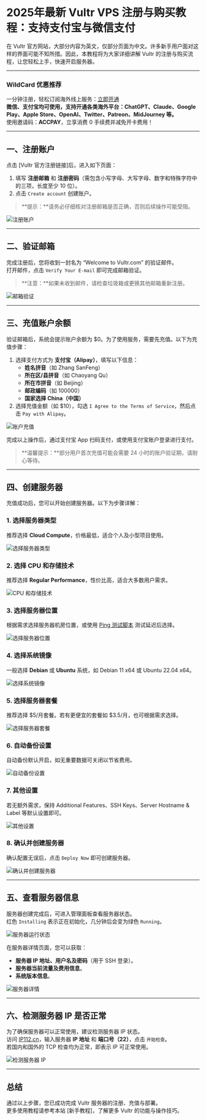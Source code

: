 # 2025年最新 Vultr VPS 注册与购买教程：支持支付宝与微信支付


在 Vultr 官方网站，大部分内容为英文，仅部分页面为中文。许多新手用户面对这样的界面可能不知所措。因此，本教程将为大家详细讲解 Vultr 的注册与购买流程，让您轻松上手，快速开启服务器。

---

### **WildCard 优惠推荐**
一分钟注册，轻松订阅海外线上服务：[立即开通](https://bit.ly/bewildcard)  
**微信、支付宝均可使用，支持开通各类海外平台：ChatGPT、Claude、Google Play、Apple Store、OpenAI、Twitter、Patreon、MidJourney 等。**  
使用邀请码：**ACCPAY**，立享消费 0 手续费并减免开卡费用！

---

## 一、注册账户

点击 [Vultr 官方注册链接]后，进入如下页面：  
1. 填写 **注册邮箱** 和 **注册密码**（需包含小写字母、大写字母、数字和特殊字符中的三项，长度至少 10 位）。  
2. 点击 `Create account` 创建账户。

> **提示：**请务必仔细核对注册邮箱是否正确，否则后续操作可能受阻。

![注册账户](https://www.vultrcn.com/wp-content/uploads/2020/01/register01-2020.png)

---

## 二、验证邮箱

完成注册后，您将收到一封名为 “Welcome to Vultr.com” 的验证邮件。  
打开邮件，点击 `Verify Your E-mail` 即可完成邮箱验证。

> **注意：**如果未收到邮件，请检查垃圾箱或更换其他邮箱重新注册。

![邮箱验证](https://www.vultrcn.com/wp-content/uploads/2020/01/register02-2020.png)

---

## 三、充值账户余额

验证邮箱后，系统会提示账户余额为 $0。为了使用服务，需要先充值。以下为充值步骤：  
1. 选择支付方式为 **支付宝（Alipay）**，填写以下信息：
   - **姓名拼音**（如 Zhang SanFeng）  
   - **所在区/县拼音**（如 Chaoyang Qu）  
   - **所在市拼音**（如 Beijing）  
   - **邮政编码**（如 100000）  
   - **国家选择 China（中国）**  
2. 选择充值金额（如 $10），勾选 `I Agree to the Terms of Service`，然后点击 `Pay with Alipay`。

![账户充值](https://www.vultrcn.com/wp-content/uploads/2020/01/register03-2020.png)

完成以上操作后，通过支付宝 App 扫码支付，或使用支付宝账户登录进行支付。

> **温馨提示：**部分用户首次充值可能会需要 24 小时的账户验证期，请耐心等待。

---

## 四、创建服务器

充值成功后，您可以开始创建服务器。以下为步骤详解：

### 1. 选择服务器类型
推荐选择 **Cloud Compute**，价格最低，适合个人及小型项目使用。

![选择服务器类型](https://www.vultrcn.com/wp-content/uploads/2022/01/choose-server-202207.png)

### 2. 选择 CPU 和存储技术
推荐选择 **Regular Performance**，性价比高，适合大多数用户需求。

![CPU 和存储技术](https://www.vultrcn.com/wp-content/uploads/2022/01/cpu-and-storage-technology-202207.png)

### 3. 选择服务器位置
根据需求选择服务器机房位置，或使用 [Ping 测试脚本](https://www.vultrcn.com/9.html) 测试延迟后选择。

![选择服务器位置](https://www.vultrcn.com/wp-content/uploads/2022/01/server-location-202207.png)

### 4. 选择系统镜像
一般选择 **Debian** 或 **Ubuntu** 系统，如 Debian 11 x64 或 Ubuntu 22.04 x64。

![选择系统镜像](https://www.vultrcn.com/wp-content/uploads/2022/01/server-image-202207.png)

### 5. 选择服务器套餐
推荐选择 $5/月套餐。若有更便宜的套餐如 $3.5/月，也可根据需求选择。

![选择服务器套餐](https://www.vultrcn.com/wp-content/uploads/2022/01/server-size-202207.png)

### 6. 自动备份设置
自动备份默认开启，如无重要数据可关闭以节省费用。

![自动备份设置](https://www.vultrcn.com/wp-content/uploads/2022/01/add-auto-backups-202207.png)

### 7. 其他设置
若无额外需求，保持 Additional Features、SSH Keys、Server Hostname & Label 等默认设置即可。

![其他设置](https://www.vultrcn.com/wp-content/uploads/2022/01/additional-feature-ssh-keys-server-hostname-and-label-202207.png)

### 8. 确认并创建服务器
确认配置无误后，点击 `Deploy Now` 即可创建服务器。

![确认并创建服务器](https://www.vultrcn.com/wp-content/uploads/2022/01/servers-qty-and-summary-202207.png)

---

## 五、查看服务器信息

服务器创建完成后，可进入管理面板查看服务器状态。  
红色 `Installing` 表示正在初始化，几分钟后会变为绿色 `Running`。

![服务器运行状态](https://www.vultrcn.com/wp-content/uploads/2022/01/server-running-202207.png)

在服务器详情页面，您可以获取：
- **服务器 IP 地址、用户名及密码**（用于 SSH 登录）。  
- **服务器当前流量及费用信息**。  
- **系统版本信息**。

![服务器详情](https://www.vultrcn.com/wp-content/uploads/2022/01/server-information-202207.png)

---

## 六、检测服务器 IP 是否正常

为了确保服务器可以正常使用，建议检测服务器 IP 状态。  
访问 [IP112.cn](https://ip112.cn)，输入服务器 **IP 地址** 和 **端口号（22）**，点击 `开始检查`。  
若国内和国外的 TCP 检查均为正常，即表示 IP 可正常使用。

![检测服务器 IP](https://www.vultrcn.com/wp-content/uploads/2022/01/vultr-ip-check-by-ip112.cn-202207.png)

---

## 总结

通过以上步骤，您已成功完成 Vultr 服务器的注册、充值与部署。  
更多使用教程请参考本站 [新手教程]，了解更多 Vultr 的功能与操作技巧。
